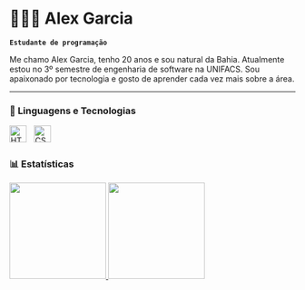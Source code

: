 # 👨🏽‍💻 Alex Garcia

**`Estudante de programação`**

Me chamo Alex Garcia, tenho 20 anos e sou natural da Bahia. Atualmente estou no 3º semestre de engenharia de software na UNIFACS. Sou apaixonado por tecnologia e gosto de aprender cada vez mais sobre a área.

---

### 🤖 Linguagens e Tecnologias


<img 
    align="left" 
    alt="HTML"
    title="HTML" 
    width="30px" 
    style="padding-right: 10px;" 
/>
<img 
    align="left" 
    alt="CSS" 
    title="CSS"
    width="30px" 
    style="padding-right: 10px;"  
/>


<br/>
<br/>


### 📊 Estatísticas


  <a href="https://github.com/ivisconfessor">
  <img height="170em" src="https://github-readme-stats.vercel.app/api?username=klayera7&show_icons=true&theme=dark&include_all_commits=true&count_private=true"/>
  <img height="170em" src="https://github-readme-stats.vercel.app/api/top-langs/?username=klayera7&layout=compact&langs_count=7&theme=dark"/>
</div>
